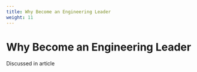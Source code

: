 ```yaml
---
title: Why Become an Engineering Leader
weight: 11
---
```


# Why Become an Engineering Leader

Discussed in article